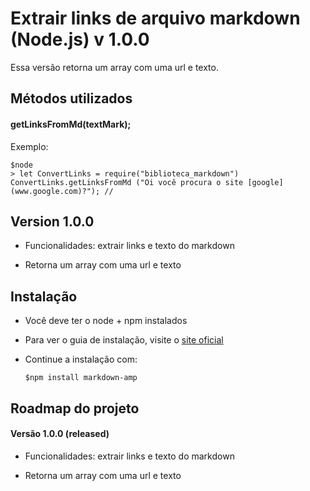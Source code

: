 # Extrair links de arquivo markdown (Node.js) v 1.0.0

Essa versão retorna um array com uma url e texto.

## Métodos utilizados

#### getLinksFromMd(textMark);

Exemplo:

    $node
    > let ConvertLinks = require("biblioteca_markdown") ConvertLinks.getLinksFromMd ("Oi você procura o site [google] (www.google.com)?"); //

## Version 1.0.0

- Funcionalidades: extrair links e texto do markdown

- Retorna um array com uma url e texto

## Instalação

- Você deve ter o node + npm instalados

- Para ver o guia de instalação, visite o [site oficial](https://www.npmjs.com/get-npm)

- Continue a instalação com:

      $npm install markdown-amp

## Roadmap do projeto

#### Versão 1.0.0 (released)

- Funcionalidades: extrair links e texto do markdown

- Retorna um array com uma url e texto
